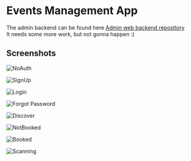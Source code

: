 # Events Management App

The admin backend can be found here [Admin web backend repository](https://github.com/st3v3nmw/CSC227-web) \
It needs some more work, but not gonna happen :)

## Screenshots

![NoAuth](/screenshots/NoAuth.jpeg)

![SignUp](/screenshots/SignUp.jpeg)

![Login](/screenshots/Login.jpeg)

![Forgot Password](/screenshots/ForgotPassword.jpeg)

![Discover](/screenshots/Discover.jpeg)

![NotBooked](/screenshots/NotBooked.jpeg)

![Booked](/screenshots/Booked.jpeg)

![Scanning](/screenshots/Scanning.png)
